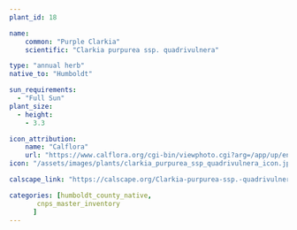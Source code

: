 ```yaml
---
plant_id: 18

name: 
    common: "Purple Clarkia" 
    scientific: "Clarkia purpurea ssp. quadrivulnera"  

type: "annual herb"
native_to: "Humboldt"

sun_requirements:
  - "Full Sun"
plant_size:
  - height: 
    - 3.3

icon_attribution: 
    name: "Calflora"
    url: "https://www.calflora.org/cgi-bin/viewphoto.cgi?arg=/app/up/entry/149/44717.jpg"
icon: "/assets/images/plants/clarkia_purpurea_ssp_quadrivulnera_icon.jpg"

calscape_link: "https://calscape.org/Clarkia-purpurea-ssp.-quadrivulnera-(Purple-Clarkia)"

categories: [humboldt_county_native,
       cnps_master_inventory
      ]
---
```


